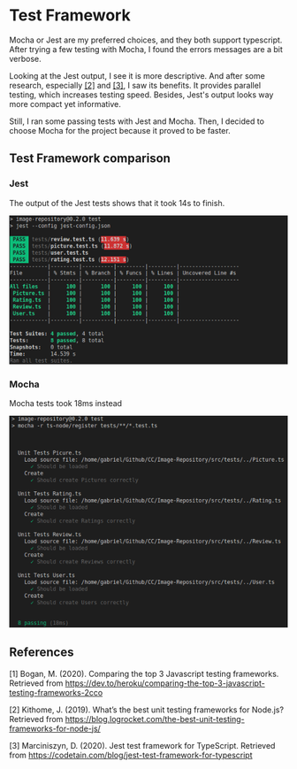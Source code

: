 # Test Framework

Mocha or Jest are my preferred choices, and they both support typescript. After trying a few testing with Mocha, I found the errors messages are a bit verbose.

Looking at the Jest output, I see it is more descriptive. And after some research, especially [[2]](https://blog.logrocket.com/the-best-unit-testing-frameworks-for-node-js/) and [[3]](https://codetain.com/blog/jest-test-framework-for-typescript), I saw its benefits. It provides parallel testing, which increases testing speed. Besides, Jest's output looks way more compact yet informative.

Still, I ran some passing tests with Jest and Mocha. Then, I decided to choose Mocha for the project because it proved to be faster.

## Test Framework comparison

### Jest

The output of the Jest tests shows that it took 14s to finish.

![Jest tests capture](./img/tests-jest.png)

### Mocha

Mocha tests took 18ms instead

![Mocha tests capture](./img/tests-mocha.png)

## References

[1] Bogan, M. (2020). Comparing the top 3 Javascript testing frameworks. Retrieved from https://dev.to/heroku/comparing-the-top-3-javascript-testing-frameworks-2cco

[2] Kithome, J. (2019). What’s the best unit testing frameworks for Node.js? Retrieved from https://blog.logrocket.com/the-best-unit-testing-frameworks-for-node-js/

[3] Marciniszyn, D. (2020). Jest test framework for TypeScript. Retrieved from https://codetain.com/blog/jest-test-framework-for-typescript